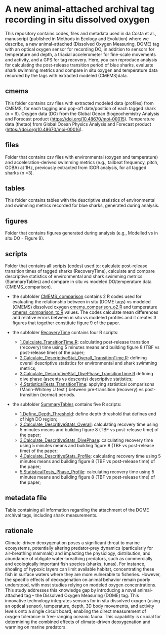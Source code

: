 # A new animal-attached archival tag recording in situ dissolved oxygen
This repository contains codes, files and metadata used in da Costa et al., manuscript (published in Methods in Ecology and Evolution) where we describe, a new animal-attached (Dissolved Oxygen Measuring, DOME) tag with an optical oxygen sensor for recording DO, in addition to sensors for temperature and depth, a triaxial accelerometer for fine-scale movements and activity, and a GPS for tag recovery. 
Here, you can reproduce analysis for calculating the post-release transition period of blue sharks, evaluate shark swimming metrics and compare in situ oxygen and temperature data recorded by the tags with extracted modeled (CMEMS)data.

## cmems
This folder  contains csv files with extracted modeled data (profiles) from CMEMS, for each tagging and pop-off date/position of each tagged shark (n = 6).
Oxygen data (DO) from the Global Ocean Biogeochemistry Analysis and Forecast product (https://doi.org/10.48670/moi-00015).
Temperature data (thetao) from Global Ocean Physics Analysis and Forecast product (https://doi.org/10.48670/moi-00016).

## files
Folder that contains csv files with environmental (oxygen and temperature) and acceleration-derived swimming metrics (e.g., tailbeat frequency, pitch, ODBA) at 1Hz, previously extracted from IGOR analysis, for all tagged 
sharks (n =3). 

## tables
This folder contains tables with the descriptive statistics of environmental and swimming metrics recorded for blue sharks, generated during analysis.

## figures
Folder that contains figures generated during analysis (e.g., Modelled vs in situ DO - Figure 9).

## scripts
Folder that contains all scripts (codes) used to: calculate post-release transition times of tagged sharks (RecoveryTime), calculate and compare descriptive statistics of environmental and shark swimming metrics (SummaryTables)
and compare in situ vs modeled DO/temperature data (CMEMS_comparison).

- the subfolder [CMEMS_comparison](scripts/CMEMS_comparison) contains 2 R codes used for evaluating the relationship between in situ (DOME tags) vs modeled (CMEMS) dissolved oxygen [cmems_comparison_o2.R](scripts/CMEMS_comparison/cmems_comparison_o2.R) and temperature [cmems_comparison_tc.R](scripts/CMEMS_comparison/cmems_comparison_tc.R) values. The codes calculate mean differences and relative errors between in situ vs modeled profiles and it creates 3 figures that together constitute figure 9 of the paper.

- the subfolder [RecoveryTime](scripts/RecoveryTime) contains four R scripts:
  - [1.Calculate_TransitionTime.R](RecoveryTime/1.Calculate_TransitionTime.R): calculating post-release transition (recovery) time using 5 minutes means and building figure 8 (TBF vs post-release time) of the paper;
  - [2.Calculate_DescriptiveStat_Overall_TransitionTime.R](RecoveryTime/2.Calculate_DescriptiveStat_Overall_TransitionTime.R): defining overall descriptive statistics for environmental and shark swimming metrics;
  - [3.Calculate_DescriptiveStat_DivePhase_TransitionTime.R](RecoveryTime/3.Calculate_DescriptiveStat_DivePhase_TransitionTime.R) defining dive phase (ascents vs descents) descriptive statistics;
  - [4.StatisticalTests_TransitionTime](RecoveryTime/3.Calculate_DescriptiveStat_DivePhase_TransitionTime.R): applying statistical comparisons (Mann-Whitney U test ) between pre-transition (recovery) vs post-transition (normal) periods. 

- the subfolder [SummaryTables](scripts/SummaryTables) contains five R scripts:
  - [1.Define_Depth_Threshold](RecoveryTime/1.Define_Depth_Threshold): define depth threshold that defines end of high DO region;
  - [2.Calculate_DescritiveStats_Overall](RecoveryTime/2.Calculate_DescritiveStats_Overall): calculating recovery time using 5 minutes means and building figure 8 (TBF vs post-release time) of the paper;
  - [3.Calculate_DescritiveStats_DivePhase](RecoveryTime/3.Calculate_DescritiveStats_DivePhase): calculating recovery time using 5 minutes means and building figure 8 (TBF vs post-release time) of the paper;
  - [4.Calculate_DescritiveStats_Profile](RecoveryTime/4.Calculate_DescritiveStats_Profile): calculating recovery time using 5 minutes means and building figure 8 (TBF vs post-release time) of the paper;
  - [5.StatisticalTests_Phase_Profile](RecoveryTime/5.StatisticalTests_Phase_Profile): calculating recovery time using 5 minutes means and building figure 8 (TBF vs post-release time) of the paper;

## metadata file
Table containing all information regarding the attachment of the DOME archival tags, including shark measurements.

## rationale
Climate-driven deoxygenation poses a significant threat to marine ecosystems, potentially altering predator-prey dynamics (particularly for air-breathing mammals) and impacting the physiology, distribution, and abundance of obligate water-breathing predators, such as commercially and ecologically important fish species (sharks, tunas). For instance, shoaling of hypoxic layers can limit available habitat, concentrating these fish in surface waters where they are more vulnerable to fisheries. However, the specific effects of deoxygenation on animal behavior remain poorly understood, with most studies relying on modeled oxygen concentrations. This study addresses this knowledge gap by introducing a novel animal-attached tag – the Dissolved Oxygen Measuring (DOME) tag. This innovative technology integrates sensors for in situ dissolved oxygen (using an optical sensor), temperature, depth, 3D body movements, and activity levels onto a single circuit board, enabling the direct measurement of oxygen tolerance in free-ranging oceanic fauna. This capability is crucial for determining the combined effects of climate-driven deoxygenation and warming on marine predators.
